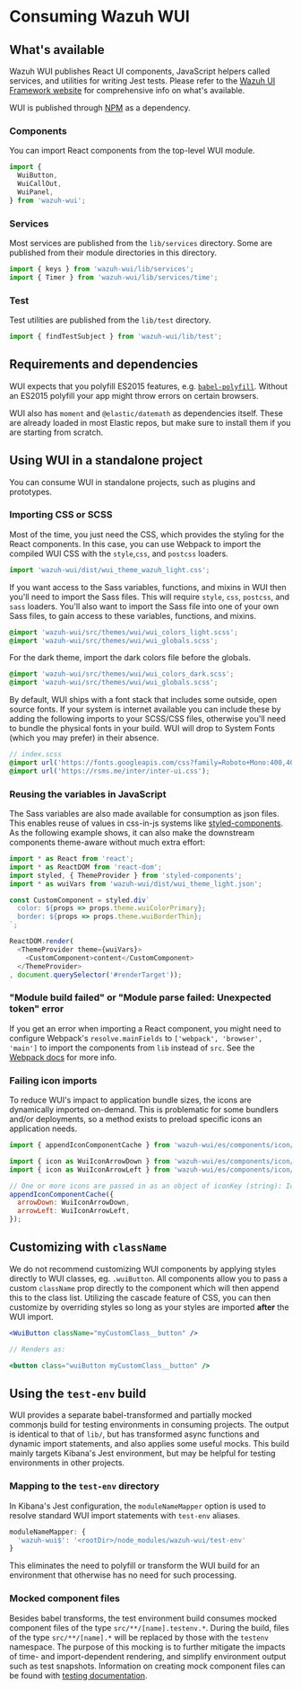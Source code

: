 # Consuming Wazuh WUI

## What's available

Wazuh WUI publishes React UI components, JavaScript helpers called services, and utilities for writing Jest tests. Please refer to the [Wazuh UI Framework website](https://wazuh.github.io/wui) for comprehensive info on what's available.

WUI is published through [NPM](https://www.npmjs.com/package/wazuh-wui) as a dependency.

### Components

You can import React components from the top-level WUI module.

```js
import {
  WuiButton,
  WuiCallOut,
  WuiPanel,
} from 'wazuh-wui';
```

### Services

Most services are published from the `lib/services` directory. Some are published from their module directories in this directory.

```js
import { keys } from 'wazuh-wui/lib/services';
import { Timer } from 'wazuh-wui/lib/services/time';
```

### Test

Test utilities are published from the `lib/test` directory.

```js
import { findTestSubject } from 'wazuh-wui/lib/test';
```

## Requirements and dependencies

WUI expects that you polyfill ES2015 features, e.g. [`babel-polyfill`](https://babeljs.io/docs/usage/polyfill/). Without an ES2015 polyfill your app might throw errors on certain browsers.

WUI also has `moment` and `@elastic/datemath` as dependencies itself. These are already loaded in most Elastic repos, but make sure to install them if you are starting from scratch.

## Using WUI in a standalone project

You can consume WUI in standalone projects, such as plugins and prototypes.

### Importing CSS or SCSS

Most of the time, you just need the CSS, which provides the styling for the React components. In this case, you can use Webpack to import the compiled WUI CSS with the `style`,`css`, and `postcss` loaders.

```js
import 'wazuh-wui/dist/wui_theme_wazuh_light.css';
```

If you want access to the Sass variables, functions, and mixins in WUI then you'll need to import the Sass files. This will require `style`, `css`, `postcss`, and `sass` loaders. You'll also want to import the Sass file into one of your own Sass files, to gain access to these variables, functions, and mixins.

```scss
@import 'wazuh-wui/src/themes/wui/wui_colors_light.scss';
@import 'wazuh-wui/src/themes/wui/wui_globals.scss';
```

For the dark theme, import the dark colors file before the globals.

```scss
@import 'wazuh-wui/src/themes/wui/wui_colors_dark.scss';
@import 'wazuh-wui/src/themes/wui/wui_globals.scss';
```


By default, WUI ships with a font stack that includes some outside, open source fonts. If your system is internet available you can include these by adding the following imports to your SCSS/CSS files, otherwise you'll need to bundle the physical fonts in your build. WUI will drop to System Fonts (which you may prefer) in their absence.

```scss
// index.scss
@import url('https://fonts.googleapis.com/css?family=Roboto+Mono:400,400i,700,700i');
@import url('https://rsms.me/inter/inter-ui.css');
```

### Reusing the variables in JavaScript

The Sass variables are also made available for consumption as json files. This enables reuse of values in css-in-js systems like [styled-components](https://www.styled-components.com). As the following example shows, it can also make the downstream components theme-aware without much extra effort:

```js
import * as React from 'react';
import * as ReactDOM from 'react-dom';
import styled, { ThemeProvider } from 'styled-components';
import * as wuiVars from 'wazuh-wui/dist/wui_theme_light.json';

const CustomComponent = styled.div`
  color: ${props => props.theme.wuiColorPrimary};
  border: ${props => props.theme.wuiBorderThin};
`;

ReactDOM.render(
  <ThemeProvider theme={wuiVars}>
    <CustomComponent>content</CustomComponent>
  </ThemeProvider>
, document.querySelector('#renderTarget'));
```

### "Module build failed" or "Module parse failed: Unexpected token" error

If you get an error when importing a React component, you might need to configure Webpack's `resolve.mainFields` to `['webpack', 'browser', 'main']` to import the components from `lib` instead of `src`. See the [Webpack docs](https://webpack.js.org/configuration/resolve/#resolve-mainfields) for more info.

### Failing icon imports

To reduce WUI's impact to application bundle sizes, the icons are dynamically imported on-demand. This is problematic for some bundlers and/or deployments, so a method exists to preload specific icons an application needs.

```javascript
import { appendIconComponentCache } from 'wazuh-wui/es/components/icon/icon';

import { icon as WuiIconArrowDown } from 'wazuh-wui/es/components/icon/assets/arrow_down';
import { icon as WuiIconArrowLeft } from 'wazuh-wui/es/components/icon/assets/arrow_left';

// One or more icons are passed in as an object of iconKey (string): IconComponent
appendIconComponentCache({
  arrowDown: WuiIconArrowDown,
  arrowLeft: WuiIconArrowLeft,
});
```

## Customizing with `className`

We do not recommend customizing WUI components by applying styles directly to WUI classes, eg. `.wuiButton`. All components allow you to pass a custom `className` prop directly to the component which will then append this to the class list. Utilizing the cascade feature of CSS, you can then customize by overriding styles so long as your styles are imported **after** the WUI import.

```jsx
<WuiButton className="myCustomClass__button" />

// Renders as:

<button class="wuiButton myCustomClass__button" />
```

## Using the `test-env` build

WUI provides a separate babel-transformed and partially mocked commonjs build for testing environments in consuming projects. The output is identical to that of `lib/`, but has transformed async functions and dynamic import statements, and also applies some useful mocks. This build mainly targets Kibana's Jest environment, but may be helpful for testing environments in other projects.

### Mapping to the `test-env` directory

In Kibana's Jest configuration, the `moduleNameMapper` option is used to resolve standard WUI import statements with `test-env` aliases.

```js
moduleNameMapper: {
  'wazuh-wui$': '<rootDir>/node_modules/wazuh-wui/test-env'
}
```

This eliminates the need to polyfill or transform the WUI build for an environment that otherwise has no need for such processing.

### Mocked component files

Besides babel transforms, the test environment build consumes mocked component files of the type `src/**/[name].testenv.*`. During the build, files of the type `src/**/[name].*` will be replaced by those with the `testenv` namespace. The purpose of this mocking is to further mitigate the impacts of time- and import-dependent rendering, and simplify environment output such as test snapshots. Information on creating mock component files can be found with [testing documentation](testing.md).
